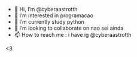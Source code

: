 - 👋 Hi, I’m @cyberaastrotth
- 👀 I’m interested in programacao
- 🌱 I’m currently study python
- 💞️ I’m looking to collaborate on nao sei ainda
- 📫 How to reach me : i have ig @cyberaastrotth

<3


